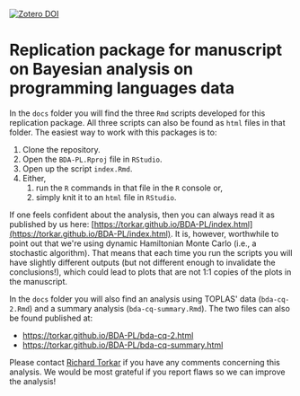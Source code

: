 
[![Zotero DOI](https://zenodo.org/badge/333339610.svg)](https://zenodo.org/record/4472963#.YBGLLy2HJpQ)

# Replication package for manuscript on Bayesian analysis on programming languages data

In the `docs` folder you will find the three `Rmd` scripts developed for this replication package. All three scripts can also be found as `html` files in that folder. The easiest way to work with this packages is to:

1. Clone the repository. 
2. Open the `BDA-PL.Rproj` file in `RStudio`.
3. Open up the script `index.Rmd`.
4. Either, 
    1. run the `R` commands in that file in the `R` console or, 
    2. simply knit it to an `html` file in `RStudio`.

If one feels confident about the analysis, then you can always read it as published by us here: [https://torkar.github.io/BDA-PL/index.html](https://torkar.github.io/BDA-PL/index.html). It is, however, worthwhile to point out that we're using dynamic Hamiltonian Monte Carlo (i.e., a stochastic algorithm). That means that each time you run the scripts you will have slightly different outputs (but not different enough to invalidate the conclusions!), which could lead to plots that are not 1:1 copies of the plots in the manuscript. 

In the `docs` folder you will also find an analysis using TOPLAS' data (`bda-cq-2.Rmd`) and a summary analysis (`bda-cq-summary.Rmd`). The two files can also be found published at:

* https://torkar.github.io/BDA-PL/bda-cq-2.html
* https://torkar.github.io/BDA-PL/bda-cq-summary.html

Please contact [Richard Torkar](mailto:torkarr@chalmers.se?subject=[GitHub]%20BDA-PL) if you have any comments concerning this analysis. We would be most grateful if you report flaws so we can improve the analysis!
